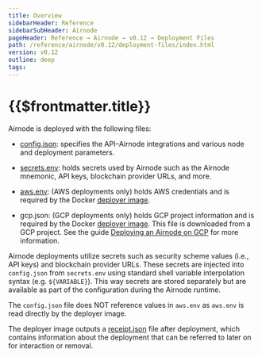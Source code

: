 ```yaml
---
title: Overview
sidebarHeader: Reference
sidebarSubHeader: Airnode
pageHeader: Reference → Airnode → v0.12 → Deployment Files
path: /reference/airnode/v0.12/deployment-files/index.html
version: v0.12
outline: deep
tags:
---
```


<VersionWarning/>

<PageHeader/>

<SearchHighlight/>

<FlexStartTag/>

# {{$frontmatter.title}}

Airnode is deployed with the following files:

- [config.json](/reference/airnode/v0.12/deployment-files/config-json.md):
  specifies the API–Airnode integrations and various node and deployment
  parameters.

- [secrets.env](/reference/airnode/v0.12/deployment-files/secrets-env.md): holds
  secrets used by Airnode such as the Airnode mnemonic, API keys, blockchain
  provider URLs, and more.

- [aws.env](/reference/airnode/v0.12/deployment-files/aws-env.md): (AWS
  deployments only) holds AWS credentials and is required by the Docker
  [deployer image](/reference/airnode/v0.12/docker/deployer-image.md).

- gcp.json: (GCP deployments only) holds GCP project information and is required
  by the Docker
  [deployer image](/reference/airnode/v0.12/docker/deployer-image.md). This file
  is downloaded from a GCP project. See the guide
  [Deploying an Airnode on GCP](/guides/airnode/deploy-airnode/deploy-gcp/#_3-gcp-project-setup-credentials)
  for more information.

Airnode deployments utilize secrets such as security scheme values (i.e., API
keys) and blockchain provider URLs. These secrets are injected into
`config.json` from `secrets.env` using standard shell variable interpolation
syntax (e.g. `${VARIABLE}`). This way secrets are stored separately but are
available as part of the configuration during the Airnode runtime.

The `config.json` file does NOT reference values in `aws.env` as `aws.env` is
read directly by the deployer image.

The deployer image outputs a
[receipt.json](/reference/airnode/v0.12/deployment-files/receipt-json.md) file
after deployment, which contains information about the deployment that can be
referred to later on for interaction or removal.

<FlexEndTag/>
